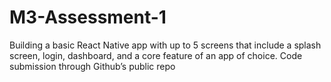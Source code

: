 # M3-Assessment-1
Building a basic React Native app with up to 5  screens that include a splash screen, login, dashboard, and a core feature of an app of choice.     Code submission through Github’s public repo
